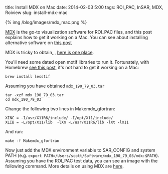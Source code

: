 title: Install MDX on Mac
date: 2014-02-03 5:00
tags: ROI_PAC, InSAR, MDX, Roiview
slug: install-mdx-mac

{% img /blog/images/mdx_mac.png %}

[MDX](http://roipac.org/Viewing_results#head-5b86fe6df122f36c359afab0b01792d812664bfa) is the go-to visualization software for ROI_PAC files, and this post explains how to get it working on a Mac. You can see about installing alternative software on [this post]({filename}roiview_on_mac.md)

MDX is tricky to obtain,,, [here is one place](http://winsar.unavco.org/isce.html). 

You'll need some dated open motif libraries to run it. Fortunately, with Homebrew [see this post]({filename}ROI_PAC_ON_MAC.md), it's not hard to get it working on a Mac:

```
brew install lesstif
```

Assuming you have obtained `mdx_190_79_03.tar`

```
tar -xzf mdx_190_79_03.tar
cd mdx_190_79_03
```
Change the following two lines in Makemdx_gfortran:

```
XINC = -I/usr/X11R6/include/ -I/opt/X11/include/
XLIB = -L/opt/X11/lib  -lXm -L/usr/X11R6/lib -lXt -lX11
```

And run:

``` 
make -f Makemdx_gfortran
```

Now just add the MDX environment variable to SAR_CONFIG and system PATH (e.g. `export PATH=/Users/scott/Software/mdx_190_79_03/mdx:$PATH`). Assuming you have the ROI_PAC test data, you can see an image with the following command. More details on using MDX are [here](http://roipac.org/cgi-bin/moin.cgi/Viewing_results#head-5b86fe6df122f36c359afab0b01792d812664bfa).
